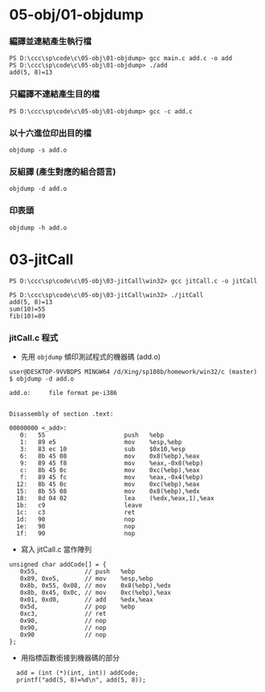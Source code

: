 # 05-obj/01-objdump

### 編譯並連結產生執行檔
```
PS D:\ccc\sp\code\c\05-obj\01-objdump> gcc main.c add.c -o add
PS D:\ccc\sp\code\c\05-obj\01-objdump> ./add
add(5, 8)=13
```

### 只編譯不連結產生目的檔
`PS D:\ccc\sp\code\c\05-obj\01-objdump> gcc -c add.c`

### 以十六進位印出目的檔
`objdump -s add.o`

### 反組譯 (產生對應的組合語言)
`objdump -d add.o`

### 印表頭
`objdump -h add.o`

# 03-jitCall
```
PS D:\ccc\sp\code\c\05-obj\03-jitCall\win32> gcc jitCall.c -o jitCall

PS D:\ccc\sp\code\c\05-obj\03-jitCall\win32> ./jitCall
add(5, 8)=13
sum(10)=55
fib(10)=89
```
### jitCall.c 程式

* 先用 `objdump` 傾印測試程式的機器碼 (add.o)
```
user@DESKTOP-9VVBDPS MINGW64 /d/Xing/sp108b/homework/win32/c (master)
$ objdump -d add.o

add.o:     file format pe-i386


Disassembly of section .text:

00000000 <_add>:
   0:   55                      push   %ebp
   1:   89 e5                   mov    %esp,%ebp
   3:   83 ec 10                sub    $0x10,%esp
   6:   8b 45 08                mov    0x8(%ebp),%eax
   9:   89 45 f8                mov    %eax,-0x8(%ebp)
   c:   8b 45 0c                mov    0xc(%ebp),%eax
   f:   89 45 fc                mov    %eax,-0x4(%ebp)
  12:   8b 45 0c                mov    0xc(%ebp),%eax
  15:   8b 55 08                mov    0x8(%ebp),%edx
  18:   8d 04 02                lea    (%edx,%eax,1),%eax
  1b:   c9                      leave
  1c:   c3                      ret
  1d:   90                      nop
  1e:   90                      nop
  1f:   90                      nop
```

* 寫入 jitCall.c 當作陣列
```
unsigned char addCode[] = {
   0x55,             // push   %ebp
   0x89, 0xe5,       // mov    %esp,%ebp
   0x8b, 0x55, 0x08, // mov    0x8(%ebp),%edx
   0x8b, 0x45, 0x0c, // mov    0xc(%ebp),%eax
   0x01, 0xd0,       // add    %edx,%eax
   0x5d,             // pop    %ebp
   0xc3,             // ret
   0x90,             // nop
   0x90,             // nop
   0x90              // nop
};
```

* 用指標函數銜接到機器碼的部分
```
  add = (int (*)(int, int)) addCode;
  printf("add(5, 8)=%d\n", add(5, 8));
```